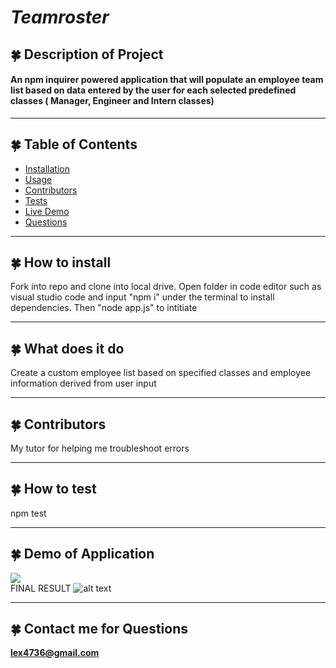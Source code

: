 # ***Teamroster***

  
## 🍀 Description of Project
  #### An npm inquirer powered application that will populate an employee team list based on data entered by the user for each selected predefined classes ( Manager, Engineer and Intern classes) 
  ----
## 🍀 Table of Contents
  * [Installation](#installation)
  * [Usage](#usage)
  * [Contributors](#contributors)
  * [Tests](#tests)
  * [Live Demo](#demo)
  * [Questions](#email)
  ----
## 🍀 <a id="installation"></a> How to install 
  Fork into repo and clone into local drive. Open folder in code editor such as visual studio code and input "npm i" under the terminal to install dependencies. Then "node app.js" to intitiate

  ----
## 🍀 <a id="usage"></a> What does it do 
  Create a custom employee list based on specified classes and employee information derived from user input


----
## 🍀 <a id="contributors"></a>Contributors 
My tutor for helping me troubleshoot errors

---- 
## 🍀 <a id="test"></a> How to test 
npm test
 
----
## 🍀 <a id="demo"></a> Demo of Application
[![](http://img.youtube.com/vi/GKyybVAzgkQ/0.jpg)](http://www.youtube.com/watch?v=GKyybVAzgkQ "Teamroster")
<br>
FINAL RESULT
![alt text](./Teamroster/assets/Screenshot.png)


  ----
 ## 🍀 <a id="email"></a> Contact me for Questions 
 **lex4736@gmail.com** 
<br><br> 



